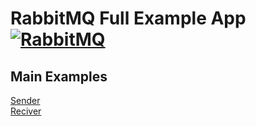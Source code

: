 # RabbitMQ Full Example App [![RabbitMQ](https://img.shields.io/badge/Rabbitmq-FF6600?style=for-the-badge&logo=rabbitmq&logoColor=white)](https://www.rabbitmq.com/)

## Main Examples
[Sender](https://github.com/ahmednageebmahmoud/Learn-By-Examples/tree/main/LearnRabbitMQ/tree/master/Sender) <br>
[Reciver](https://github.com/ahmednageebmahmoud/Learn-By-Examples/tree/main/LearnRabbitMQ/tree/master/Receiver)
